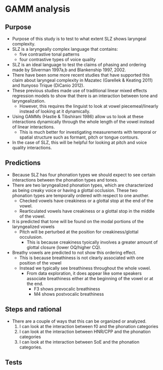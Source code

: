 # GAMM analysis

## Purpose
- Purpose of this study is to test to what extent SLZ shows laryngeal complexity. 
- SLZ is a laryngeally complex language that contains:
  - five contrastive tonal patterns
  - four contrastive types of voice quality
- SLZ is an ideal language to test the claims of phasing and ordering made by Silverman 1997a,b and Blankenship 1997, 2002. 
- There have been some more recent studies that have supported this claim about laryngeal complexity in Mazatec (Garellek & Keating 2011) and Itunyoso Trique (DiCanio 2012).
- These previous studies made use of traditional linear mixed effects regression models to show that there is an interaction between tone and laryngealization. 
  - However, this requires the linguist to look at vowel piecemeal/linearly instead of looking at it dynamically. 
- Using GAMMs (Hastie & Tibshirani 1986) allow us to look at these interactions dynamically through the whole length of the vowel instead of linear interactions. 
  - This is much better for investigating measurements with temporal or spatial structure such as formant, pitch or tongue contours.
- In the case of SLZ, this will be helpful for looking at pitch and voice quality interactions. 

## Predictions
- Because SLZ has four phonation types we should expect to see certain interactions between the phonation types and tones. 
- There are two laryngealized phonation types, which are characterized as being creaky voice or having a glottal occlusion. These two phonation types are temporally ordered with respect to one another.  
  - Checked vowels have creakiness or a glottal stop at the end of the vowel. 
  - Rearticulated vowels have creakiness or a glottal stop in the middle of the vowel. 
- It is predicted that tone will be found on the modal portions of the laryngealized vowels
  - Pitch will be perturbed at the position for creakiness/glottal occulusion. 
    - This is because creakiness tyoically involves a greater amount of glottal closure (lower OQ/higher CQ). 
- Breathy vowels are predicted to not show this ordering effect.
  - This is because breathiness is not clearly associated with one position of the vowel
  - Instead we typically see breathiness throughout the whole vowel. 
    -  From data exploration, it does appear like some speakers associate breathiness either at the beginning of the vowel or at the end. 
       -  F3 shows prevocalic breathiness
       -  M4 shows postvocalic breathiness

## Steps and rational
- There are a couple of ways that this can be organized or analyzed. 
    1. I can look at the interaction between f0 and the phonation categories
    2. I can look at the interaction between HNR/CPP and the phonation categories
    3. I can look at the interaction between SoE and the phonation categories. 

## Tests
